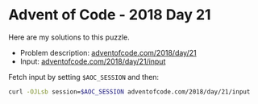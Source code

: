 # Advent of Code - 2018 Day 21
Here are my solutions to this puzzle.

* Problem description: [adventofcode.com/2018/day/21](https://adventofcode.com/2018/day/21)
* Input: [adventofcode.com/2018/day/21/input](https://adventofcode.com/2018/day/21/input)

Fetch input by setting `$AOC_SESSION` and then:
```bash
curl -OJLsb session=$AOC_SESSION adventofcode.com/2018/day/21/input
```
